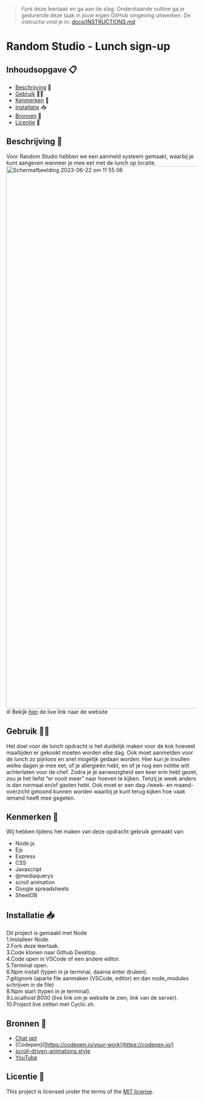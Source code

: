 > _Fork_ deze leertaak en ga aan de slag. Onderstaande outline ga je gedurende deze taak in jouw eigen GitHub omgeving uitwerken. De instructie vind je in: [docs/INSTRUCTIONS.md](docs/INSTRUCTIONS.md)

# Random Studio - Lunch sign-up
## Inhoudsopgave 📋
  * [Beschrijving](#beschrijving) 📄
  * [Gebruik](#gebruik) 👩‍💻
  * [Kenmerken](#kenmerken) 💃
  * [Installatie](#installatie) 📥
  * [Bronnen](#bronnen) 🚤
  * [Licentie](#licentie) 💯

## Beschrijving  📄
Voor Random Studio hebben we een aanmeld systeem gemaakt, waarbij je kunt aangeven wanneer je mee eet met de lunch op locatie.
<img width="1423" alt="Scherm­afbeelding 2023-06-22 om 11 55 06" src="https://github.com/Amberhva/Random-Studio-lunch-sign-up/assets/112861144/403d1450-642c-46ae-87ed-044807799050">
🌐 Bekijk [hier](https://random-studio-lunch-sign-up.adaptable.app/) de live link naar de website

## Gebruik 👩‍💻
Het doel voor de lunch opdracht is het duidelijk maken voor de kok hoeveel maaltijden er gekookt moeten worden elke dag. Ook moet aanmelden voor de lunch zo pijnloos en snel mogelijk gedaan worden. Hier kun je invullen welke dagen je mee eet, of je allergieën hebt, en of je nog een notitie wilt achterlaten voor de chef. Zodra je je aanwezigheid een keer erin hebt gezet, zou je het liefst “er nooit meer” naar hoeven te kijken. Tenzij je week anders is dan normaal en/of gasten hebt. Ook moet er een dag-/week- en maand-overzicht getoond kunnen worden waarbij je kunt terug kijken hoe vaak iemand heeft mee gegeten.

## Kenmerken 💃
Wij hebben tijdens het maken van deze opdracht gebruik gemaakt van:
* Node.js
* Ejs
* Express
* CSS
* Javascript
* @mediaquerys
* scroll animation
* Google spreadsheets
* SheetDB

## Installatie 📥
Dit project is gemaakt met Node
<br> 1.Installeer Node.
<br> 2.Fork deze leertaak.
<br> 3.Code klonen naar Github Desktop.
<br> 4.Code open in VSCode of een andere editor.
<br> 5.Terminal open.
<br> 6.Npm install (typen in je terminal, daarna enter druken).
<br> 7.gitignore (aparte file aanmaken (VSCode, editor) en dan node_modules schrijven in de file)
<br> 8.Npm start (typen in je terminal).
<br> 9.Localhost:8000 (live link om je website te zien, link van de server).
<br> 10.Project live zetten met Cyclic.sh.

## Bronnen 🚤
* [Chat gpt](https://chat.openai.com/)
* [Codepen]([https://codepen.io/your-work](https://codepen.io/)
* [scroll-driven-animations.style](https://scroll-driven-animations.style/demos/contact-list/css/)
* [YouTube](https://www.youtube.com/)
  
## Licentie 💯
This project is licensed under the terms of the [MIT license](./LICENSE).
